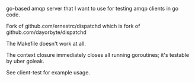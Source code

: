 go-based amqp server that I want to use for testing amqp clients in go code.

Fork of github.com/ernestrc/dispatchd which is fork of github.com/dayorbyte/dispatchd

The Makefile doesn't work at all.

The context closure immediately closes all running goroutines; it's testable by uber goleak.

See client-test for example usage.